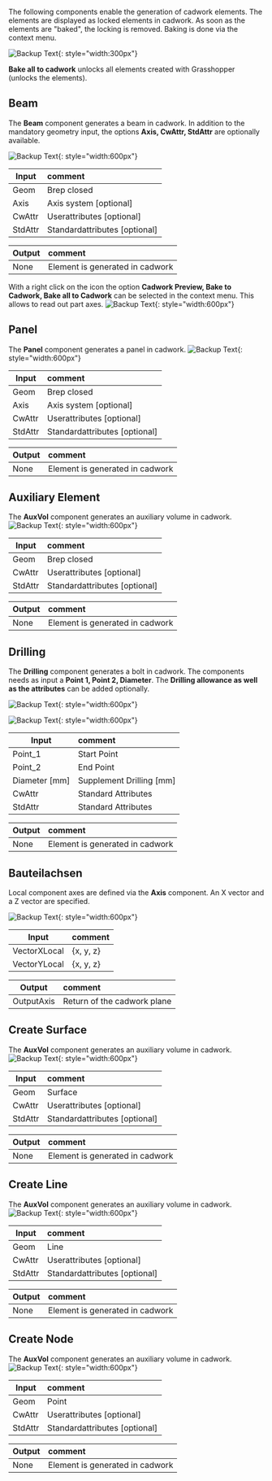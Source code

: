 The following components enable the generation of cadwork elements. The elements are displayed as locked elements in cadwork. As soon as the elements are "baked", the locking is removed. Baking is done via the context menu.

![Backup Text](../img/context.jpg "context menü"){: style="width:300px"}

**Bake all to cadwork** unlocks all elements created with Grasshopper (unlocks the elements). 

## Beam

The **Beam** component generates a beam in cadwork. 
In addition to the mandatory geometry input, the options **Axis, CwAttr, StdAttr** are optionally available. 

![Backup Text](../img/beam.png "Beam"){: style="width:600px"}

Input           | comment 
----------------|:---------
Geom | Brep closed
Axis | Axis system [optional]
CwAttr | Userattributes [optional]
StdAttr | Standardattributes [optional]


Output           | comment 
-----------------|:---------
None | Element is generated in cadwork

With a right click on the icon the option **Cadwork Preview, Bake to Cadwork, Bake all to Cadwork** can be selected in the context menu. This allows to read out part axes. 
![Backup Text](../img/beam_bake.png "Beam"){: style="width:600px"}

## Panel

The **Panel** component generates a panel in cadwork.
![Backup Text](../img/panel.png "Panel"){: style="width:600px"}

Input           | comment 
----------------|:---------
Geom | Brep closed
Axis | Axis system [optional]
CwAttr | Userattributes [optional]
StdAttr | Standardattributes [optional]


Output           | comment 
-----------------|:---------
None | Element is generated in cadwork

## Auxiliary Element

The **AuxVol** component generates an auxiliary volume in cadwork.
![Backup Text](../img/auxi.png "Panel"){: style="width:600px"}

Input           | comment 
----------------|:---------
Geom | Brep closed
CwAttr | Userattributes [optional]
StdAttr | Standardattributes [optional]


Output           | comment 
-----------------|:---------
None | Element is generated in cadwork

## Drilling

The **Drilling** component generates a bolt in cadwork. The components needs as input a **Point 1, Point 2, Diameter**. The **Drilling allowance as well as the attributes** can be added optionally. 

![Backup Text](../img/drill.png "Drilling"){: style="width:600px"}

![Backup Text](../img/drilling.png "Drilling"){: style="width:600px"}

Input           | comment 
----------------|:---------
Point_1 | Start Point
Point_2 | End Point
Diameter [mm] | Supplement Drilling [mm]
CwAttr | Standard Attributes
StdAttr | Standard Attributes 


Output           | comment 
-----------------|:---------
None | Element is generated in cadwork

## Bauteilachsen

Local component axes are defined via the **Axis** component. 
An X vector and a Z vector are specified. 

![Backup Text](../img/axis1.png "Axis"){: style="width:600px"}

Input           | comment 
----------------|:---------
VectorXLocal | {x, y, z}
VectorYLocal | {x, y, z}


Output           | comment 
-----------------|:---------
OutputAxis | Return of the cadwork plane

## Create Surface

The **AuxVol** component generates an auxiliary volume in cadwork.
![Backup Text](../img/createSurface.jpg "Surface"){: style="width:600px"}

Input           | comment 
----------------|:---------
Geom | Surface
CwAttr | Userattributes [optional]
StdAttr | Standardattributes [optional]


Output           | comment 
-----------------|:---------
None | Element is generated in cadwork

## Create Line

The **AuxVol** component generates an auxiliary volume in cadwork.
![Backup Text](../img/createLine.jpg "Surface"){: style="width:600px"}

Input           | comment 
----------------|:---------
Geom | Line
CwAttr | Userattributes [optional]
StdAttr | Standardattributes [optional]


Output           | comment 
-----------------|:---------
None | Element is generated in cadwork

## Create Node

The **AuxVol** component generates an auxiliary volume in cadwork.
![Backup Text](../img/createNode.jpg "Surface"){: style="width:600px"}

Input           | comment 
----------------|:---------
Geom | Point
CwAttr | Userattributes [optional]
StdAttr | Standardattributes [optional]


Output           | comment 
-----------------|:---------
None | Element is generated in cadwork